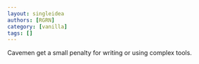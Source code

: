```yaml
---
layout: singleidea
authors: [RGRN]
category: [vanilla]
tags: []
---
```

Cavemen get a small penalty for writing or using complex tools.
